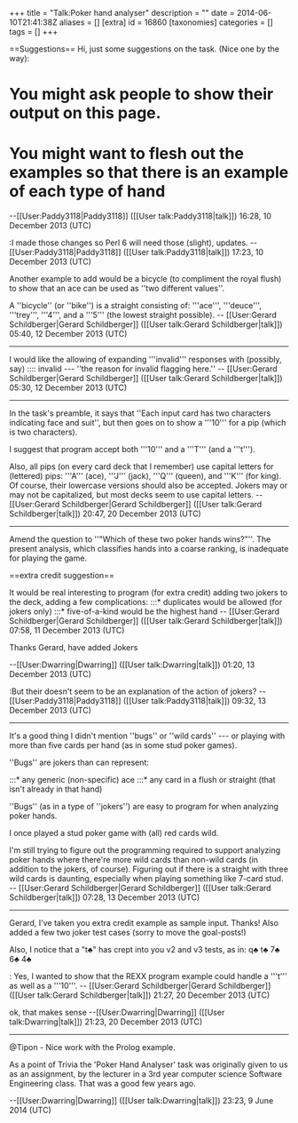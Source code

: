+++
title = "Talk:Poker hand analyser"
description = ""
date = 2014-06-10T21:41:38Z
aliases = []
[extra]
id = 16860
[taxonomies]
categories = []
tags = []
+++

==Suggestions==
Hi, just some suggestions on the task. (Nice one by the way):

# You might ask people to show their output on this page.
# You might want to flesh out the examples so that there is an example of each type of hand

--[[User:Paddy3118|Paddy3118]] ([[User talk:Paddy3118|talk]]) 16:28, 10 December 2013 (UTC)

:I made those changes so Perl 6 will need those (slight), updates. --[[User:Paddy3118|Paddy3118]] ([[User talk:Paddy3118|talk]]) 17:23, 10 December 2013 (UTC)

Another example to add would be a bicycle (to compliment the royal flush) to show that an ace can be used as ''two different values''. 

A ''bicycle'' (or ''bike'') is a straight consisting of:   '''ace''', '''deuce''', '''trey''', '''4''', and a '''5'''   (the lowest straight possible). -- [[User:Gerard Schildberger|Gerard Schildberger]] ([[User talk:Gerard Schildberger|talk]]) 05:40, 12 December 2013 (UTC)


-----

I would like the allowing of expanding '''invalid''' responses with (possibly, say)
:::: invalid --- ''the reason for invalid flagging here.''
-- [[User:Gerard Schildberger|Gerard Schildberger]] ([[User talk:Gerard Schildberger|talk]]) 05:30, 12 December 2013 (UTC)

-----
 
In the task's preamble, it says that ''Each input card has two characters indicating face and suit'', but then goes on to show a '''10''' for a pip (which is two characters).

I suggest that program accept both '''10''' and a '''T'''   (and a '''t''').

Also, all pips (on every card deck that I remember) use capital letters for (lettered) pips:   '''A''' (ace), '''J''' (jack), '''Q''' (queen), and '''K''' (for king).   Of course, their lowercase versions should also be accepted.   Jokers may or may not be capitalized, but most decks seem to use capital letters. -- [[User:Gerard Schildberger|Gerard Schildberger]] ([[User talk:Gerard Schildberger|talk]]) 20:47, 20 December 2013 (UTC)

-----

Amend the question to ''"Which of these two poker hands wins?"''. The present analysis, which classifies hands into a coarse ranking, is inadequate for playing the game.

==extra credit suggestion==

It would be real interesting to program (for extra credit) adding two jokers to the deck,
adding a few complications:
:::*   duplicates would be allowed   (for jokers only)
:::*   five-of-a-kind would be the highest hand
-- [[User:Gerard Schildberger|Gerard Schildberger]] ([[User talk:Gerard Schildberger|talk]]) 07:58, 11 December 2013 (UTC)

Thanks Gerard, have added Jokers

--[[User:Dwarring|Dwarring]] ([[User talk:Dwarring|talk]]) 01:20, 13 December 2013 (UTC)

:But their doesn't seem to be an explanation of the action of jokers? --[[User:Paddy3118|Paddy3118]] ([[User talk:Paddy3118|talk]]) 09:32, 13 December 2013 (UTC)

-----

It's a good thing I didn't mention ''bugs'' or ''wild cards'' --- or playing with more than five cards per hand (as in some stud poker games).

''Bugs'' are jokers than can represent:

:::*   any generic (non-specific) ace
:::*   any card in a flush or straight (that isn't already in that hand)

''Bugs'' (as in a type of ''jokers'') are easy to program for when analyzing poker hands.

I once played a stud poker game with (all) red cards wild.

I'm still trying to figure out the programming required to support analyzing poker hands where there're more wild cards than non-wild cards (in addition to the jokers, of course).   Figuring out if there is a straight with three wild cards is daunting, especially when playing something like 7-card stud. -- [[User:Gerard Schildberger|Gerard Schildberger]] ([[User talk:Gerard Schildberger|talk]]) 07:28, 13 December 2013 (UTC)

---

Gerard, I've taken you extra credit example as sample input. Thanks! Also added a few two joker test cases (sorry to move the goal-posts!)

Also, I notice that a "t♣" has crept into you v2 and v3 tests, as in: q♣  t♣  7♣  6♣  4♣

: Yes, I wanted to show that the REXX program example could handle a '''t''' as well as a '''10'''. -- [[User:Gerard Schildberger|Gerard Schildberger]] ([[User talk:Gerard Schildberger|talk]]) 21:27, 20 December 2013 (UTC)

ok, that makes sense --[[User:Dwarring|Dwarring]] ([[User talk:Dwarring|talk]]) 21:23, 20 December 2013 (UTC)

-----

@Tipon - Nice work with the Prolog example.

As a point of Trivia the 'Poker Hand Analyser' task was originally given to us as an assignment, by the lecturer in a 3rd year computer science Software Engineering class. That was a good few years ago.

--[[User:Dwarring|Dwarring]] ([[User talk:Dwarring|talk]]) 23:23, 9 June 2014 (UTC)
